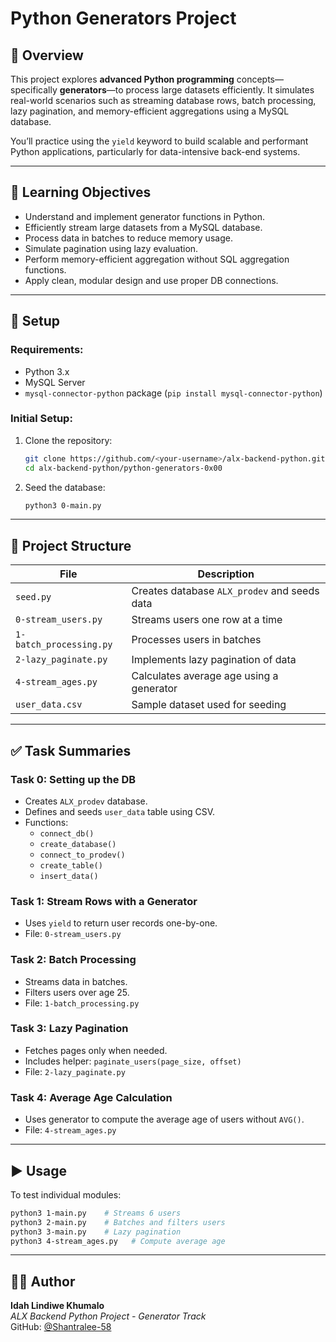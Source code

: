 # Python Generators Project

## 📌 Overview
This project explores **advanced Python programming** concepts—specifically **generators**—to process large datasets efficiently. It simulates real-world scenarios such as streaming database rows, batch processing, lazy pagination, and memory-efficient aggregations using a MySQL database.

You’ll practice using the `yield` keyword to build scalable and performant Python applications, particularly for data-intensive back-end systems.

---

## 🎯 Learning Objectives

- Understand and implement generator functions in Python.
- Efficiently stream large datasets from a MySQL database.
- Process data in batches to reduce memory usage.
- Simulate pagination using lazy evaluation.
- Perform memory-efficient aggregation without SQL aggregation functions.
- Apply clean, modular design and use proper DB connections.

---

## 🧰 Setup

### Requirements:
- Python 3.x
- MySQL Server
- `mysql-connector-python` package (`pip install mysql-connector-python`)

### Initial Setup:
1. Clone the repository:
   ```bash
   git clone https://github.com/<your-username>/alx-backend-python.git
   cd alx-backend-python/python-generators-0x00
   ```

2. Seed the database:
   ```bash
   python3 0-main.py
   ```

---

## 📂 Project Structure

| File                      | Description                                  |
|---------------------------|----------------------------------------------|
| `seed.py`                 | Creates database `ALX_prodev` and seeds data |
| `0-stream_users.py`       | Streams users one row at a time              |
| `1-batch_processing.py`   | Processes users in batches                   |
| `2-lazy_paginate.py`      | Implements lazy pagination of data           |
| `4-stream_ages.py`        | Calculates average age using a generator     |
| `user_data.csv`           | Sample dataset used for seeding              |

---

## ✅ Task Summaries

### Task 0: Setting up the DB
- Creates `ALX_prodev` database.
- Defines and seeds `user_data` table using CSV.
- Functions:
  - `connect_db()`
  - `create_database()`
  - `connect_to_prodev()`
  - `create_table()`
  - `insert_data()`

### Task 1: Stream Rows with a Generator
- Uses `yield` to return user records one-by-one.
- File: `0-stream_users.py`

### Task 2: Batch Processing
- Streams data in batches.
- Filters users over age 25.
- File: `1-batch_processing.py`

### Task 3: Lazy Pagination
- Fetches pages only when needed.
- Includes helper: `paginate_users(page_size, offset)`
- File: `2-lazy_paginate.py`

### Task 4: Average Age Calculation
- Uses generator to compute the average age of users without `AVG()`.
- File: `4-stream_ages.py`

---

## ▶️ Usage

To test individual modules:
```bash
python3 1-main.py    # Streams 6 users
python3 2-main.py    # Batches and filters users
python3 3-main.py    # Lazy pagination
python3 4-stream_ages.py   # Compute average age
```

---

## 🧑‍💻 Author
**Idah Lindiwe Khumalo**  
*ALX Backend Python Project - Generator Track*  
GitHub: [@Shantralee-58](https://github.com/Shantralee-58)

